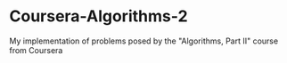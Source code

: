 # Coursera-Algorithms-2
My implementation of problems posed by the "Algorithms, Part II" course from Coursera 
